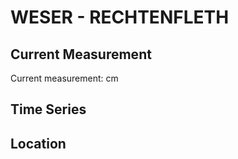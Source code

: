 # WESER - RECHTENFLETH

## Current Measurement

Current measurement: <Value topic="rivers/pegel-online/WESER/RECHTENFLETH/measurementValue"/> cm

## Time Series

<TimeSeries topic="rivers/pegel-online/WESER/RECHTENFLETH/measurementValue" period="week" />

## Location

<WorldMap>
  <Marker lat="53.38116191381195" lon="8.500553873494539" labelTopic="rivers/pegel-online/WESER/RECHTENFLETH" />
</WorldMap>
